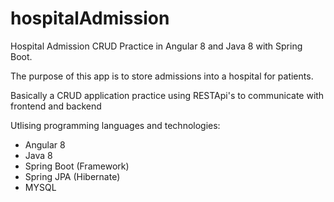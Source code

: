 # hospitalAdmission
Hospital Admission CRUD Practice in Angular 8 and Java 8 with Spring Boot.

The purpose of this app is to store admissions into a hospital for patients.

Basically a CRUD application practice using RESTApi's to communicate with frontend and backend

Utlising programming languages and technologies:

- Angular 8 
- Java 8 
- Spring Boot (Framework)
- Spring JPA (Hibernate)
- MYSQL 


